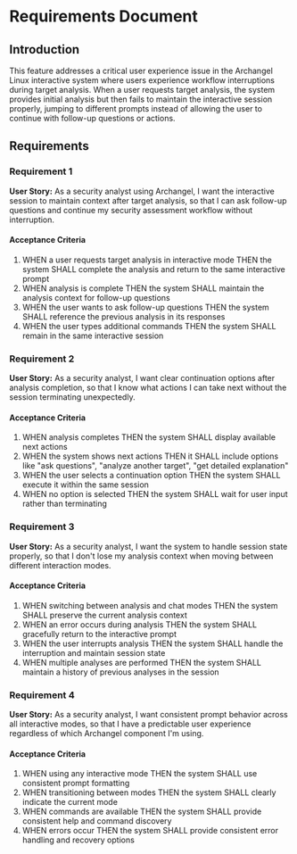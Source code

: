 # Requirements Document

## Introduction

This feature addresses a critical user experience issue in the Archangel Linux interactive system where users experience workflow interruptions during target analysis. When a user requests target analysis, the system provides initial analysis but then fails to maintain the interactive session properly, jumping to different prompts instead of allowing the user to continue with follow-up questions or actions.

## Requirements

### Requirement 1

**User Story:** As a security analyst using Archangel, I want the interactive session to maintain context after target analysis, so that I can ask follow-up questions and continue my security assessment workflow without interruption.

#### Acceptance Criteria

1. WHEN a user requests target analysis in interactive mode THEN the system SHALL complete the analysis and return to the same interactive prompt
2. WHEN analysis is complete THEN the system SHALL maintain the analysis context for follow-up questions
3. WHEN the user wants to ask follow-up questions THEN the system SHALL reference the previous analysis in its responses
4. WHEN the user types additional commands THEN the system SHALL remain in the same interactive session

### Requirement 2

**User Story:** As a security analyst, I want clear continuation options after analysis completion, so that I know what actions I can take next without the session terminating unexpectedly.

#### Acceptance Criteria

1. WHEN analysis completes THEN the system SHALL display available next actions
2. WHEN the system shows next actions THEN it SHALL include options like "ask questions", "analyze another target", "get detailed explanation"
3. WHEN the user selects a continuation option THEN the system SHALL execute it within the same session
4. WHEN no option is selected THEN the system SHALL wait for user input rather than terminating

### Requirement 3

**User Story:** As a security analyst, I want the system to handle session state properly, so that I don't lose my analysis context when moving between different interaction modes.

#### Acceptance Criteria

1. WHEN switching between analysis and chat modes THEN the system SHALL preserve the current analysis context
2. WHEN an error occurs during analysis THEN the system SHALL gracefully return to the interactive prompt
3. WHEN the user interrupts analysis THEN the system SHALL handle the interruption and maintain session state
4. WHEN multiple analyses are performed THEN the system SHALL maintain a history of previous analyses in the session

### Requirement 4

**User Story:** As a security analyst, I want consistent prompt behavior across all interactive modes, so that I have a predictable user experience regardless of which Archangel component I'm using.

#### Acceptance Criteria

1. WHEN using any interactive mode THEN the system SHALL use consistent prompt formatting
2. WHEN transitioning between modes THEN the system SHALL clearly indicate the current mode
3. WHEN commands are available THEN the system SHALL provide consistent help and command discovery
4. WHEN errors occur THEN the system SHALL provide consistent error handling and recovery options